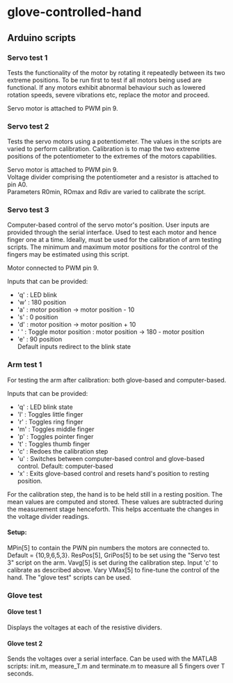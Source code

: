 # glove-controlled-hand

## Arduino scripts

### Servo test 1
Tests the functionality of the motor by rotating it repeatedly between its two extreme positions. To be run first to test if all motors being used are functional. If any motors exhibit abnormal behaviour such as lowered rotation speeds, severe vibrations etc, replace the motor and proceed. 

Servo motor is attached to PWM pin 9. 

### Servo test 2
Tests the servo motors using a potentiometer. The values in the scripts are varied to perform calibration. Calibration is to map the two extreme positions of the potentiometer to the extremes of the motors capabilities. <br/>

Servo motor is attached to PWM pin 9. <br/>
Voltage divider comprising the potentiometer and a resistor is attached to pin A0. <br/>
Parameters R0min, ROmax and Rdiv are varied to calibrate the script. <br/>

### Servo test 3
Computer-based control of the servo motor's position. User inputs are provided through the serial interface. Used to test each motor and hence finger one at a time. Ideally, must be used for the calibration of arm testing scripts. The minimum and maximum motor positions for the control of the fingers may be estimated using this script. <br/>

Motor connected to PWM pin 9. <br/>

Inputs that can be provided: <br/>
* 'q' : LED blink <br/>
* 'w' : 180 position <br/>
* 'a' : motor position -> motor position - 10 <br/>
* 's' : 0 position <br/>
* 'd' : motor position -> motor position + 10 <br/>
* ' ' : Toggle motor position : motor position -> 180 - motor position  <br/>
* 'e' : 90 position <br/>
Default inputs redirect to the blink state <br/>

### Arm test 1
For testing the arm after calibration: both glove-based and computer-based. 

Inputs that can be provided: <br/>
* 'q' : LED blink state <br/>
* 'l' : Toggles little finger <br/>
* 'r' : Toggles ring finger <br/>
* 'm' : Toggles middle finger <br/>
* 'p' : Toggles pointer finger <br/>
* 't' : Toggles thumb finger <br/>
* 'c' : Redoes the calibration step <br/>
* 'u' : Switches between computer-based control and glove-based control. Default: computer-based <br/>
* 'x' : Exits glove-based control and resets hand's position to resting position. <br/>

For the calibration step, the hand is to be held still in a resting position. The mean values are computed and stored. These values are subtracted during the measurement stage henceforth. This helps accentuate the changes in the voltage divider readings.

#### Setup:
MPin[5] to contain the PWN pin numbers the motors are connected to. Default = {10,9,6,5,3}.
ResPos[5], GriPos[5] to be set using the "Servo test 3" script on the arm. 
Vavg[5] is set during the calibration step. Input 'c' to calibrate as described above. 
Vary VMax[5] to fine-tune the control of the hand. The "glove test" scripts can be used. 

### Glove test
#### Glove test 1
Displays the voltages at each of the resistive dividers. 

#### Glove test 2
Sends the voltages over a serial interface. Can be used with the MATLAB scripts: init.m, measure_T.m and terminate.m to measure all 5 fingers over T seconds. 

